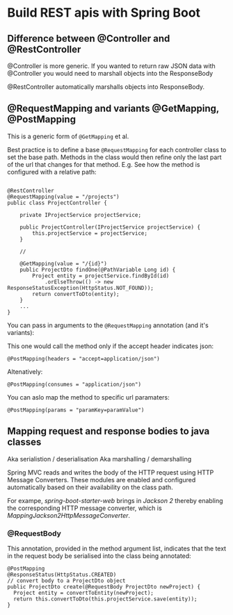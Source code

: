 # Build REST apis with Spring Boot

## Difference between @Controller and @RestController

@Controller is more generic. If you wanted to return raw JSON data with @Controller you would need to marshall objects into the ResponseBody

@RestController automatically marshalls objects into ResponseBody.

## @RequestMapping and variants @GetMapping, @PostMapping

This is a generic form of `@GetMapping` et al. 

Best practice is to define a base `@RequestMapping` for each controller class to set the base path. Methods in the class would then refine only the last part of the url that changes for that method. E.g. See how the method is configured with a relative path:



```

@RestController
@RequestMapping(value = "/projects")
public class ProjectController {

    private IProjectService projectService;

    public ProjectController(IProjectService projectService) {
        this.projectService = projectService;
    }

    //

    @GetMapping(value = "/{id}")
    public ProjectDto findOne(@PathVariable Long id) {
        Project entity = projectService.findById(id)
            .orElseThrow(() -> new ResponseStatusException(HttpStatus.NOT_FOUND));
        return convertToDto(entity);
    }
    ...
}
```

You can pass in arguments to the `@RequestMapping` annotation (and it's variants):

This one would call the method only if the accept header indicates json:

```
@PostMapping(headers = "accept=application/json")
```

Altenatively:

```
@PostMapping(consumes = "application/json")
```

You can aslo map the method to specific url paramaters:

```
@PostMapping(params = "paramKey=paramValue")
```


## Mapping request and response bodies to java classes

Aka serialistion / deserialisation 
Aka marshalling / demarshalling

 Spring MVC reads and writes the body of the HTTP request using HTTP Message Converters. These modules are enabled and configured automatically based on their availability on the class path.

 For exampe, *spring-boot-starter-web* brings in *Jackson 2* thereby enabling the corresponding HTTP message converter, which is *MappingJackson2HttpMessageConverter*.

 ###  @RequestBody 

 This annotation, provided in the method argument list, indicates that the text in the request body be serialised into the class being annotated:


```
@PostMapping
@ResponseStatus(HttpStatus.CREATED)
// convert body to a ProjectDto object
public ProjectDto create(@RequestBody ProjectDto newProject) {
  Project entity = convertToEntity(newProject);
  return this.convertToDto(this.projectService.save(entity));
}
```




### 